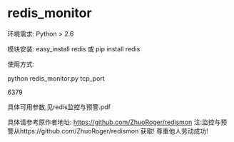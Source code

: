 # redis_monitor
环境需求:
Python > 2.6

模块安装:
easy_install redis 或 pip install redis

使用方式:

python redis_monitor.py tcp_port

6379

具体可用参数,见redis监控与预警.pdf

具体请参考原作者地址: https://github.com/ZhuoRoger/redismon
注:监控与预警从https://github.com/ZhuoRoger/redismon 获取! 尊重他人劳动成功!
